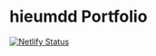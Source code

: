# hieumdd Portfolio

[![Netlify Status](https://api.netlify.com/api/v1/badges/39409463-1852-451e-851b-9c961d788f2b/deploy-status)](https://app.netlify.com/sites/hieumdd/deploys)
